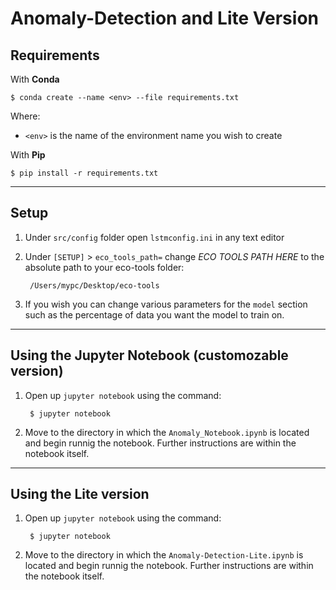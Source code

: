 # Anomaly-Detection and Lite Version

## Requirements

With **Conda**

    $ conda create --name <env> --file requirements.txt

Where:
- `<env>` is the name of the environment name you wish to create


With **Pip**

    $ pip install -r requirements.txt
---
## Setup

1. Under `src/config` folder open `lstmconfig.ini` in any text editor
2. Under `[SETUP]` > `eco_tools_path=` change *ECO TOOLS PATH HERE* to the absolute path to your eco-tools folder:
    
        /Users/mypc/Desktop/eco-tools

3. If you wish you can change various parameters for the `model` section such as the percentage of data you want the model to train on. 

---
## Using the Jupyter Notebook (customozable version)

1. Open up `jupyter notebook` using the command:
    
        $ jupyter notebook
2. Move to the directory in which the `Anomaly_Notebook.ipynb` is located and begin runnig the notebook. Further instructions are within the notebook itself.
   
---
## Using the Lite version

1. Open up `jupyter notebook` using the command:
    
        $ jupyter notebook
2. Move to the directory in which the `Anomaly-Detection-Lite.ipynb` is located and begin runnig the notebook. Further instructions are within the notebook itself.